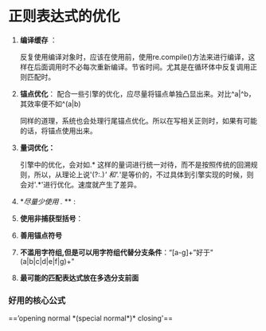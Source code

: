 # 正则表达式的优化 

1. **编译缓存** ：

   反复使用编译对象时，应该在使用前，使用re.compile()方法来进行编译，这样在后面调用时不必每次重新编译。节省时间。尤其是在循环体中反复调用正则匹配时。

2. **锚点优化**：
   配合一些引擎的优化，应尽量将锚点单独凸显出来。对比^a|^b，其效率便不如^(a|b)

   同样的道理，系统也会处理行尾锚点优化。所以在写相关正则时，如果有可能的话，将锚点使用出来。

3. **量词优化：**

   引擎中的优化，会对如.* 这样的量词进行统一对待，而不是按照传统的回溯规则，所以，从理论上说'(?:.)*' 和'.*'是等价的，不过具体到引擎实现的时候，则会对'.*'进行优化。速度就产生了差异。

4. **尽量少使用 .* ** :

5. **使用非捕获型括号**：

6. **善用锚点符号**

7. **不滥用字符组,但是可以用字符组代替分支条件**：“[a-g]+”好于"(a|b|c|d|e|f|g)+"

8. **最可能的匹配表达式放在多选分支前面**

### 好用的核心公式

==’opening normal \*(special normal\*)\* closing'==

